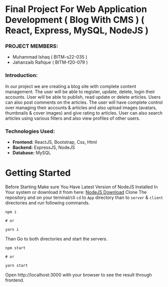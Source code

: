 # Final Project For Web Application Development ( Blog With CMS ) ( React, Express, MySQL, NodeJS )

<h3>PROJECT MEMBERS: </h3>

<ul>

<li> Muhammad Ishaq ( BITM-s22-035 )</li>
<li> Jahanzaib Rafique ( BITM-f20-079 )</li>
</ul>

<h3>Introduction: </h3>

In our project we are creating a blog site with complete content management. The user
will be able to register, update, delete, login their accounts. User will be able to publish, read
update or delete articles. Users can also post comments on the articles. The user will
have complete control over managing their accounts & articles and also
upload images (avatars, thumbnails & cover images) and give rating to articles. User can also search articles using
various filters and also view profiles of other users.

<h3>Technologies Used:</h3>
<ul>

<li><strong>Frontend:</strong> ReactJS, Bootstrap, Css, Html </li>
<li><strong>Backend:</strong> ExpressJS, NodeJS </li>
<li><strong>Database:</strong> MySQL </li>

</ul>


# Getting Started

Before Starting Make sure You Have Latest Version of NodeJS Installed In Your system or download it from here: [NodeJS Download](https://nodejs.org/en/download/)
Clone The repository and on your terninal/cli `cd` to `App` directory than to `server` & `client` directories and run following commands.


```
npm i

# or

yarn i
```

Than Go to both directories and start the servers.

```
npm start

# or

yarn start
```

Open http://localhost:3000 with your browser to see the result through frontend.


